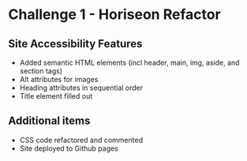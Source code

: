 # Challenge 1 - Horiseon Refactor

## Site Accessibility Features
- Added semantic HTML elements (incl header, main, img, aside, and section tags)
- Alt attributes for images
- Heading attributes in sequential order
- Title element filled out

## Additional items
- CSS code refactored and commented
- Site deployed to Github pages
